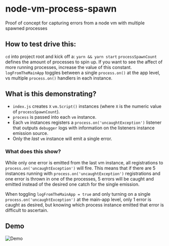 # node-vm-process-spawn
Proof of concept for capturing errors from a node vm with multiple spawned processes

## How to test drive this:
`cd` into project root and kick off a:
`yarn && yarn start`
`processSpawnCount` defines the amount of processes to spin up. If you want to see the affect of more running processes, increase the value of this constant.
`logFromTheMainApp` toggles between a single `process.on()` at the app level, vs multiple `process.on()` handlers in each instance.

## What is this demonstrating?
- `index.js` creates `X` `vm.Script()` instances (where `X` is the numeric value of `processSpawnCount`).
- `process` is passed into each `vm` instance.
- Each `vm` instances registers a `process.on('uncaughtException')` listener that outputs `debugger` logs with information on the listeners instance emission source.
- Only the _last_ `vm` instance will emit a single error.

### What does this show?
While only one error is emitted from the last vm instance, all registrations to `process.on('uncaughtException')` will fire.
This means that if there are 5 instances running with `process.on('uncaughtException')` registrations and one error is thrown in one of the processes, 5 errors will be caught and emitted instead of the desired one catch for the single emission.

When toggling `logFromTheMainApp = true` and only turning on a single `process.on('uncaughtException')` at the main-app level, only 1 error is caught as desired, but knowing which process instance emitted that error is difficult to ascertain.

## Demo
![Demo](https://i.ibb.co/YPMpj0d/demo.gif)
